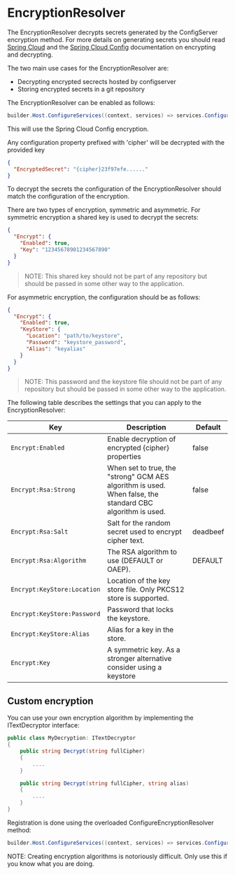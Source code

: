 ﻿# EncryptionResolver

The EncryptionResolver decrypts secrets generated by the ConfigServer encryption method. For more details on generating secrets
you should read [Spring Cloud](https://cloud.spring.io/spring-cloud-static/spring-cloud.html#_encryption_and_decryption_2) and the [Spring Cloud Config](https://docs.spring.io/spring-cloud-config/docs/current/reference/html/#_encryption_and_decryption)
documentation on encrypting and decrypting.

The two main use cases for the EncryptionResolver are:
- Decrypting encrypted secrects hosted by configserver
- Storing encrypted secrets in a git repository

The EncryptionResolver can be enabled as follows:
```csharp
builder.Host.ConfigureServices((context, services) => services.ConfigureEncryptionResolver(context.Configuration));
```
This will use the Spring Cloud Config encryption.

Any configuration property prefixed with 'cipher' will be decrypted with the provided key
```json
{
  "EncryptedSecret": "{cipher}23f97efe......"
}
```

To decrypt the secrets the configuration of the EncryptionResolver should match
the configuration of the encryption.

There are two types of encryption, symmetric and asymmetric.
For symmetric encryption a shared key is used to decrypt the secrets:
```json
{
  "Encrypt": {
    "Enabled": true,
    "Key": "12345678901234567890"
  }
}
```
>NOTE: This shared key should not be part of any repository but should be passed in some other way to
the application.

For asymmetric encryption, the configuration should be as follows:
```json
{
  "Encrypt": {
    "Enabled": true,
    "KeyStore": {
      "Location": "path/to/keystore",
      "Password": "keystore_password",
      "Alias": "keyalias"
    }
  }
}
```
>NOTE: This password and the keystore file should not be part of any repository but should be passed in some other way to
the application.

The following table describes the settings that you can apply to the EncryptionResolver:

| Key | Description | Default |
| --- | --- | --- |
| `Encrypt:Enabled` | Enable decryption of encrypted {cipher} properties | false |
| `Encrypt:Rsa:Strong` |  When set to true, the "strong" GCM AES algorithm is used. When false, the standard CBC algorithm is used. | false |
| `Encrypt:Rsa:Salt` | Salt for the random secret used to encrypt cipher text. | deadbeef |
| `Encrypt:Rsa:Algorithm` | The RSA algorithm to use (DEFAULT or OAEP). | DEFAULT |
| `Encrypt:KeyStore:Location` | Location of the key store file. Only PKCS12 store is supported. |       |
| `Encrypt:KeyStore:Password` | Password that locks the keystore. |       |
| `Encrypt:KeyStore:Alias` | Alias for a key in the store. |       |
| `Encrypt:Key` | A symmetric key. As a stronger alternative consider using a keystore |       |

## Custom encryption

You can use your own encryption algorithm by implementing the ITextDecryptor interface:

```csharp
public class MyDecryption: ITextDecryptor
{
    public string Decrypt(string fullCipher)
    {
        ....
    }

    public string Decrypt(string fullCipher, string alias)
    {
        ....
    }
}
```
Registration is done using the overloaded ConfigureEncryptionResolver method:
```csharp
builder.Host.ConfigureServices((context, services) => services.ConfigureEncryptionResolver(context.Configuration, new MyDecryption()));
```
NOTE: Creating encryption algorithms is notoriously difficult. Only use this if you know what you are doing.
